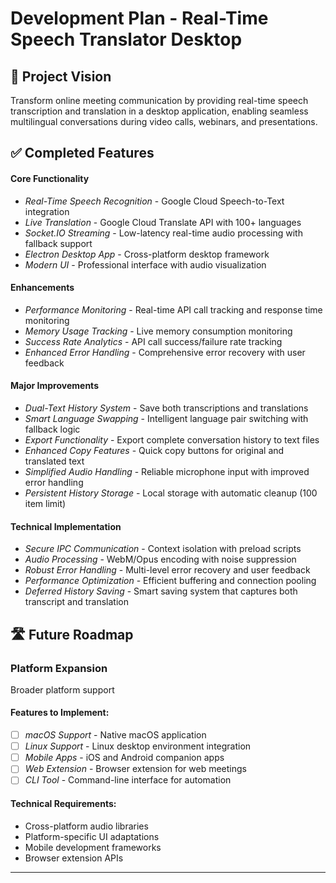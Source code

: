 # Development Plan - Real-Time Speech Translator Desktop

## 🎯 Project Vision

Transform online meeting communication by providing real-time speech transcription and translation in a desktop application, enabling seamless multilingual conversations during video calls, webinars, and presentations.

## ✅ Completed Features 

#### Core Functionality
- *Real-Time Speech Recognition* - Google Cloud Speech-to-Text integration
- *Live Translation* - Google Cloud Translate API with 100+ languages
- *Socket.IO Streaming* - Low-latency real-time audio processing with fallback support
- *Electron Desktop App* - Cross-platform desktop framework
- *Modern UI* - Professional interface with audio visualization

#### Enhancements
- *Performance Monitoring* - Real-time API call tracking and response time monitoring
- *Memory Usage Tracking* - Live memory consumption monitoring
- *Success Rate Analytics* - API call success/failure rate tracking
- *Enhanced Error Handling* - Comprehensive error recovery with user feedback

#### Major Improvements
- *Dual-Text History System* - Save both transcriptions and translations
- *Smart Language Swapping* - Intelligent language pair switching with fallback logic
- *Export Functionality* - Export complete conversation history to text files
- *Enhanced Copy Features* - Quick copy buttons for original and translated text
- *Simplified Audio Handling* - Reliable microphone input with improved error handling
- *Persistent History Storage* - Local storage with automatic cleanup (100 item limit)

#### Technical Implementation
- *Secure IPC Communication* - Context isolation with preload scripts
- *Audio Processing* - WebM/Opus encoding with noise suppression
- *Robust Error Handling* - Multi-level error recovery and user feedback
- *Performance Optimization* - Efficient buffering and connection pooling
- *Deferred History Saving* - Smart saving system that captures both transcript and translation

## 🛣 Future Roadmap

### Platform Expansion
Broader platform support

#### Features to Implement:
- [ ] *macOS Support* - Native macOS application
- [ ] *Linux Support* - Linux desktop environment integration
- [ ] *Mobile Apps* - iOS and Android companion apps
- [ ] *Web Extension* - Browser extension for web meetings
- [ ] *CLI Tool* - Command-line interface for automation

#### Technical Requirements:
- Cross-platform audio libraries
- Platform-specific UI adaptations
- Mobile development frameworks
- Browser extension APIs

---
